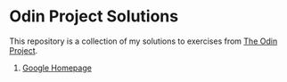 # Odin Project Solutions

This repository is a collection of my solutions to exercises from [The Odin Project](https://www.theodinproject.com).

1) [Google Homepage](https://leftysolara.github.io/odin-project/google-homepage/)
